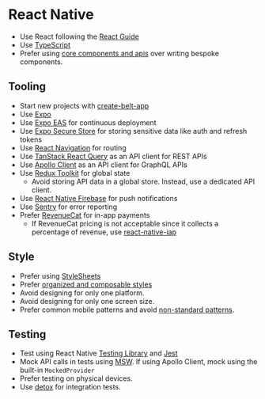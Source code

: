 # React Native

- Use React following the [React Guide](/react/)
- Use [TypeScript](/typescript/)
- Prefer using [core components and apis] over writing bespoke components.

[core components and apis]: https://reactnative.dev/docs/components-and-apis

## Tooling

- Start new projects with [create-belt-app](https://www.npmjs.com/package/create-belt-app)
- Use [Expo](https://expo.dev)
- Use [Expo EAS](https://expo.dev/eas) for continuous deployment
- Use [Expo Secure Store](https://docs.expo.dev/versions/latest/sdk/securestore/) for storing sensitive data like auth and refresh tokens
- Use [React Navigation](https://reactnavigation.org/) for routing
- Use [TanStack React Query](https://tanstack.com/query/v4/docs/framework/react/overview) as an API client for REST APIs
- Use [Apollo Client](https://www.apollographql.com/docs/react/) as an API client for GraphQL APIs
- Use [Redux Toolkit](https://redux-toolkit.js.org/) for global state
  - Avoid storing API data in a global store. Instead, use a dedicated API client.
- Use [React Native Firebase](https://rnfirebase.io/) for push notifications
- Use [Sentry](https://docs.sentry.io/platforms/react-native/) for error reporting
- Prefer [RevenueCat](https://www.revenuecat.com/) for in-app payments
  - If RevenueCat pricing is not acceptable since it collects a percentage of revenue, use [react-native-iap](https://react-native-iap.dooboolab.com/docs/get-started/)

## Style

- Prefer using [StyleSheets]
- Prefer [organized and composable styles]
- Avoid designing for only one platform.
- Avoid designing for only one screen size.
- Prefer common mobile patterns and avoid [non-standard patterns].

[StyleSheets]: https://reactnative.dev/docs/stylesheet
[organized and composable styles]: https://thoughtbot.com/blog/structure-for-styling-in-react-native
[non-standard patterns]: https://thoughtbot.com/blog/some-tips-for-designing-apps-in-react-native#make-it-feel-native-even-though-it39s-not

## Testing

- Test using React Native [Testing Library](https://callstack.github.io/react-native-testing-library/) and [Jest](https://jestjs.io/)
- Mock API calls in tests using [MSW](https://mswjs.io/). If using Apollo Client, mock using the built-in `MockedProvider`
- Prefer testing on physical devices.
- Use [detox] for integration tests.

[detox]: https://github.com/wix/Detox
